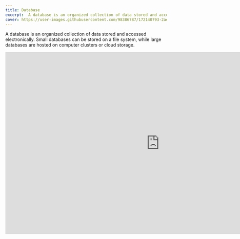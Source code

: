 ```yaml
---
title: Database
excerpt:  A database is an organized collection of data stored and accessed electronically. Small databases can be stored on a file system, while large databases are hosted on computer clusters or cloud storage
cover: https://user-images.githubusercontent.com/98386787/172140793-2ae16c57-8bad-483a-b21b-a76bb7fd52eb.jpeg
---
```


 A database is an organized collection of data stored and accessed electronically. Small databases can be stored on a file system, while large databases are hosted on computer clusters or cloud storage. 

<iframe src="https://docs.google.com/presentation/d/e/2PACX-1vSBt_XLrwq2sHFNuWq8smL273IiQ0x9mpMtm1O6h4IiKAkHL6ICzk1Sb9eI1ISVvfRoLmf9-6tyUD1I/embed?start=false&loop=false&delayms=3000" frameborder="0" width="960" height="569" allowfullscreen="true" mozallowfullscreen="true" webkitallowfullscreen="true"></iframe>
